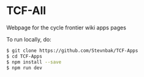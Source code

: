 # TCF-All
Webpage for the cycle frontier wiki apps pages


To run locally, do: 
```sh
$ git clone https://github.com/Stevnbak/TCF-Apps
$ cd TCF-Apps
$ npm install --save
$ npm run dev
```
